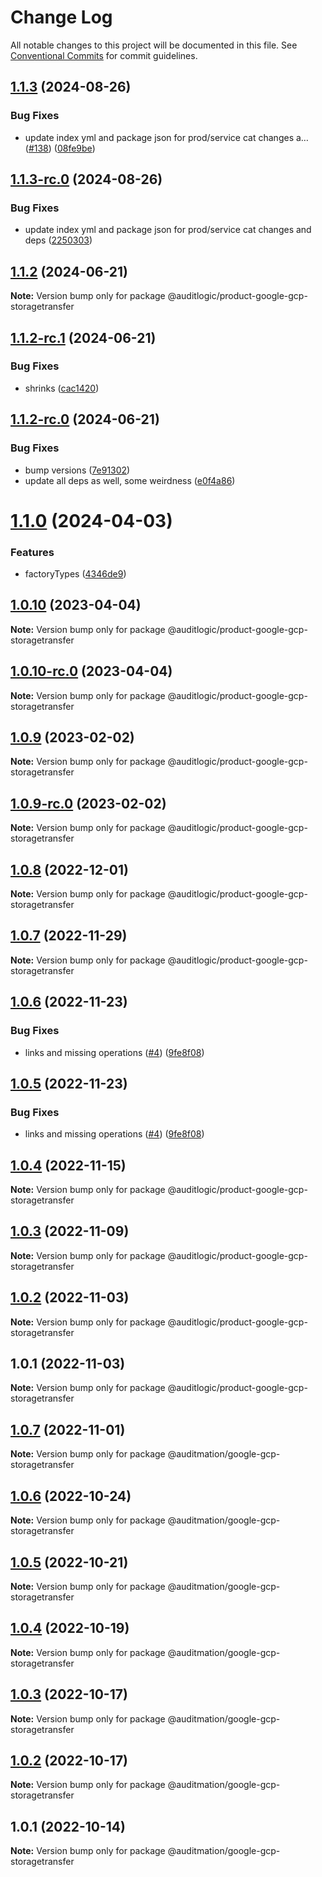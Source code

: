 # Change Log

All notable changes to this project will be documented in this file.
See [Conventional Commits](https://conventionalcommits.org) for commit guidelines.

## [1.1.3](https://github.com/auditlogic/product/compare/@auditlogic/product-google-gcp-storagetransfer@1.1.2...@auditlogic/product-google-gcp-storagetransfer@1.1.3) (2024-08-26)


### Bug Fixes

* update index yml and package json for prod/service cat changes a… ([#138](https://github.com/auditlogic/product/issues/138)) ([08fe9be](https://github.com/auditlogic/product/commit/08fe9beb1c8457462a19bc69caa02e6212d97e1a))





## [1.1.3-rc.0](https://github.com/auditlogic/product/compare/@auditlogic/product-google-gcp-storagetransfer@1.1.2...@auditlogic/product-google-gcp-storagetransfer@1.1.3-rc.0) (2024-08-26)


### Bug Fixes

* update index yml and package json for prod/service cat changes and deps ([2250303](https://github.com/auditlogic/product/commit/225030363a363608240135b7ebed386b28f01e4b))





## [1.1.2](https://github.com/auditlogic/product/compare/@auditlogic/product-google-gcp-storagetransfer@1.1.2-rc.1...@auditlogic/product-google-gcp-storagetransfer@1.1.2) (2024-06-21)

**Note:** Version bump only for package @auditlogic/product-google-gcp-storagetransfer





## [1.1.2-rc.1](https://github.com/auditlogic/product/compare/@auditlogic/product-google-gcp-storagetransfer@1.1.2-rc.0...@auditlogic/product-google-gcp-storagetransfer@1.1.2-rc.1) (2024-06-21)


### Bug Fixes

* shrinks ([cac1420](https://github.com/auditlogic/product/commit/cac14200fefcd8183ab69fe89a47bd3f70f563e9))





## [1.1.2-rc.0](https://github.com/auditlogic/product/compare/@auditlogic/product-google-gcp-storagetransfer@1.1.0...@auditlogic/product-google-gcp-storagetransfer@1.1.2-rc.0) (2024-06-21)


### Bug Fixes

* bump versions ([7e91302](https://github.com/auditlogic/product/commit/7e913023b8b312150ed7762c32fbbe616be71de5))
* update all deps as well, some weirdness ([e0f4a86](https://github.com/auditlogic/product/commit/e0f4a864714e2d3de6bbf3da014d5312fe53be2f))





# [1.1.0](https://github.com/auditlogic/product/compare/@auditlogic/product-google-gcp-storagetransfer@1.0.10...@auditlogic/product-google-gcp-storagetransfer@1.1.0) (2024-04-03)


### Features

* factoryTypes ([4346de9](https://github.com/auditlogic/product/commit/4346de92693aee892fccf725338ffc7b80ab182b))





## [1.0.10](https://github.com/auditlogic/product/compare/@auditlogic/product-google-gcp-storagetransfer@1.0.9...@auditlogic/product-google-gcp-storagetransfer@1.0.10) (2023-04-04)

**Note:** Version bump only for package @auditlogic/product-google-gcp-storagetransfer





## [1.0.10-rc.0](https://github.com/auditlogic/product/compare/@auditlogic/product-google-gcp-storagetransfer@1.0.9...@auditlogic/product-google-gcp-storagetransfer@1.0.10-rc.0) (2023-04-04)

**Note:** Version bump only for package @auditlogic/product-google-gcp-storagetransfer





## [1.0.9](https://github.com/auditlogic/product/compare/@auditlogic/product-google-gcp-storagetransfer@1.0.8...@auditlogic/product-google-gcp-storagetransfer@1.0.9) (2023-02-02)

**Note:** Version bump only for package @auditlogic/product-google-gcp-storagetransfer





## [1.0.9-rc.0](https://github.com/auditlogic/product/compare/@auditlogic/product-google-gcp-storagetransfer@1.0.8...@auditlogic/product-google-gcp-storagetransfer@1.0.9-rc.0) (2023-02-02)

**Note:** Version bump only for package @auditlogic/product-google-gcp-storagetransfer





## [1.0.8](https://github.com/auditlogic/product/compare/@auditlogic/product-google-gcp-storagetransfer@1.0.7...@auditlogic/product-google-gcp-storagetransfer@1.0.8) (2022-12-01)

**Note:** Version bump only for package @auditlogic/product-google-gcp-storagetransfer





## [1.0.7](https://github.com/auditlogic/product/compare/@auditlogic/product-google-gcp-storagetransfer@1.0.6...@auditlogic/product-google-gcp-storagetransfer@1.0.7) (2022-11-29)

**Note:** Version bump only for package @auditlogic/product-google-gcp-storagetransfer





## [1.0.6](https://github.com/auditlogic/product/compare/@auditlogic/product-google-gcp-storagetransfer@1.0.4...@auditlogic/product-google-gcp-storagetransfer@1.0.6) (2022-11-23)


### Bug Fixes

* links and missing operations ([#4](https://github.com/auditlogic/product/issues/4)) ([9fe8f08](https://github.com/auditlogic/product/commit/9fe8f08fe7c57fdb79f991ac35bd6ac2e7dcad38))





## [1.0.5](https://github.com/auditlogic/product/compare/@auditlogic/product-google-gcp-storagetransfer@1.0.4...@auditlogic/product-google-gcp-storagetransfer@1.0.5) (2022-11-23)


### Bug Fixes

* links and missing operations ([#4](https://github.com/auditlogic/product/issues/4)) ([9fe8f08](https://github.com/auditlogic/product/commit/9fe8f08fe7c57fdb79f991ac35bd6ac2e7dcad38))





## [1.0.4](https://github.com/auditlogic/product/compare/@auditlogic/product-google-gcp-storagetransfer@1.0.3...@auditlogic/product-google-gcp-storagetransfer@1.0.4) (2022-11-15)

**Note:** Version bump only for package @auditlogic/product-google-gcp-storagetransfer





## [1.0.3](https://github.com/auditlogic/product/compare/@auditlogic/product-google-gcp-storagetransfer@1.0.2...@auditlogic/product-google-gcp-storagetransfer@1.0.3) (2022-11-09)

**Note:** Version bump only for package @auditlogic/product-google-gcp-storagetransfer





## [1.0.2](https://github.com/auditlogic/product/compare/@auditlogic/product-google-gcp-storagetransfer@1.0.1...@auditlogic/product-google-gcp-storagetransfer@1.0.2) (2022-11-03)

**Note:** Version bump only for package @auditlogic/product-google-gcp-storagetransfer





## 1.0.1 (2022-11-03)

**Note:** Version bump only for package @auditlogic/product-google-gcp-storagetransfer





## [1.0.7](https://github.com/auditmation/store-content/compare/@auditmation/google-gcp-storagetransfer@1.0.6...@auditmation/google-gcp-storagetransfer@1.0.7) (2022-11-01)

**Note:** Version bump only for package @auditmation/google-gcp-storagetransfer





## [1.0.6](https://github.com/auditmation/store-content/compare/@auditmation/google-gcp-storagetransfer@1.0.5...@auditmation/google-gcp-storagetransfer@1.0.6) (2022-10-24)

**Note:** Version bump only for package @auditmation/google-gcp-storagetransfer





## [1.0.5](https://github.com/auditmation/store-content/compare/@auditmation/google-gcp-storagetransfer@1.0.4...@auditmation/google-gcp-storagetransfer@1.0.5) (2022-10-21)

**Note:** Version bump only for package @auditmation/google-gcp-storagetransfer





## [1.0.4](https://github.com/auditmation/store-content/compare/@auditmation/google-gcp-storagetransfer@1.0.3...@auditmation/google-gcp-storagetransfer@1.0.4) (2022-10-19)

**Note:** Version bump only for package @auditmation/google-gcp-storagetransfer





## [1.0.3](https://github.com/auditmation/store-content/compare/@auditmation/google-gcp-storagetransfer@1.0.2...@auditmation/google-gcp-storagetransfer@1.0.3) (2022-10-17)

**Note:** Version bump only for package @auditmation/google-gcp-storagetransfer





## [1.0.2](https://github.com/auditmation/store-content/compare/@auditmation/google-gcp-storagetransfer@1.0.1...@auditmation/google-gcp-storagetransfer@1.0.2) (2022-10-17)

**Note:** Version bump only for package @auditmation/google-gcp-storagetransfer





## 1.0.1 (2022-10-14)

**Note:** Version bump only for package @auditmation/google-gcp-storagetransfer
